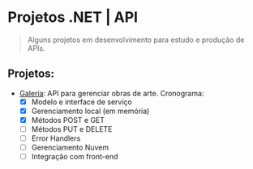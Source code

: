 # Projetos .NET | API

> Alguns projetos em desenvolvimento para estudo e produção de APIs.

## Projetos:
- [Galeria](https://github.com/IgorRFM/REST-.Net/tree/main/galeria): API para gerenciar obras de arte. Cronograma:
    - [x] Modelo e interface de serviço
    - [x] Gerenciamento local (em memória)
    - [x] Métodos POST e GET
    - [ ] Métodos PUT e DELETE
    - [ ] Error Handlers
    - [ ] Gerenciamento Nuvem
    - [ ] Integração com front-end
